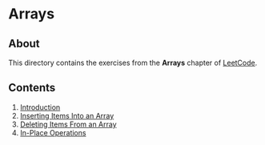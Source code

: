 # Arrays
## About
This directory contains the exercises from the **Arrays** chapter of [LeetCode](https://leetcode.com/).

## Contents
1. [Introduction](introduction)
2. [Inserting Items Into an Array](inserting_items_into_an_array)
3. [Deleting Items From an Array](deleting_items_from_an_array)
4. [In-Place Operations](in_place_operations)
